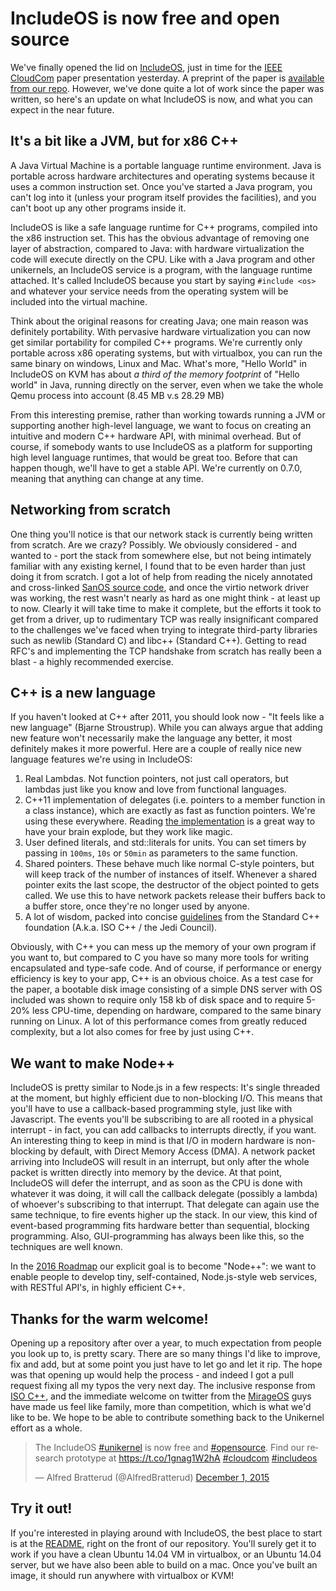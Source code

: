 # IncludeOS is now free and open source
We've finally opened the lid on [IncludeOS](http://www.includeos.org), just in time for the [IEEE CloudCom](http://2015.cloudcom.org/) paper presentation yesterday. A preprint of the paper is [available from our repo](https://github.com/hioa-cs/IncludeOS/blob/master/doc/papers/IncludeOS_IEEE_CloudCom2015_PREPRINT.pdf). However, we've done quite a lot of work since the paper was written, so here's an update on what IncludeOS is now, and what you can expect in the near future. 

## It's a bit like a JVM, but for x86 C++
A Java Virtual Machine is a portable language runtime environment. Java is portable across hardware architectures and operating systems because it uses a common instruction set. Once you've started a Java program, you can't log into it (unless your program itself provides the facilities), and you can't boot up any other programs inside it.

IncludeOS is like a safe language runtime for C++ programs, compiled into the x86 instruction set. This has the obvious advantage of removing one layer of abstraction, compared to Java: with hardware virtualization the code will execute directly on the CPU. Like with a Java program and other unikernels, an IncludeOS service is a program, with the language runtime attached. It's called IncludeOS because you start by saying `#include <os>` and whatever your service needs from the operating system will be included into the virtual machine. 

Think about the original reasons for creating Java; one main reason was definitely portability. With pervasive hardware virtualization you can now get similar portability for compiled C++ programs. We're currently only portable across x86 operating systems, but with virtualbox, you can run the same binary on windows, Linux and Mac. What's more, "Hello World" in IncludeOS on KVM has about *a third of the memory footprint* of "Hello world" in Java, running directly on the server, even when we take the whole Qemu process into account (8.45 MB v.s 28.29 MB)

From this interesting premise, rather than working towards running a JVM or supporting another high-level language, we want to focus on creating an intuitive and modern C++ hardware API, with minimal overhead. But of course, if somebody wants to use IncludeOS as a platform for supporting high level language runtimes, that would be great too. Before that can happen though, we'll have to get a stable API. We're currently on 0.7.0, meaning that anything can change at any time.

## Networking from scratch
One thing you'll notice is that our network stack is currently being written from scratch. Are we crazy? Possibly. We obviously considered - and wanted to - port the stack from somewhere else, but not being intimately familiar with any existing kernel, I found that to be even harder than just doing it from scratch. I got a lot of help from reading the nicely annotated and cross-linked [SanOS source code](http://www.jbox.dk/sanos/source/), and once the virtio network driver was working, the rest wasn't nearly as hard as one might think - at least up to now. Clearly it will take time to make it complete, but the efforts it took to get from a driver, up to rudimentary TCP was really insignificant compared to the challenges we've faced when trying to integrate third-party libraries such as newlib (Standard C) and libc++ (Standard C++). Getting to read RFC's and implementing the TCP handshake from scratch has really been a blast - a highly recommended exercise.

## C++ is a new language
If you haven't looked at C++ after 2011, you should look now -  "It feels like a new language" (Bjarne Stroustrup). While you can always argue that adding new feature won't necessarily make the language any better, it most definitely makes it more powerful. Here are a couple of really nice new language features we're using in IncludeOS:

1. Real Lambdas. Not function pointers, not just call operators, but lambdas just like you know and love from functional languages.
2. C++11 implementation of delegates (i.e. pointers to a member function in a class instance), which are exactly as fast as function pointers. We're using these everywhere. Reading [the implementation](https://github.com/hioa-cs/IncludeOS/blob/master/api/utility/delegate.hpp) is a great way to have your brain explode, but they work like magic.
3. User defined literals, and std::literals for units. You can set timers by passing in `100ms`, `10s` or `50min` as parameters to the same function. 
4. Shared pointers. These behave much like normal C-style pointers, but will keep track of the number of instances of itself. Whenever a shared pointer exits the last scope, the destructor of the object pointed to gets called. We use this to have network packets release their buffers back to a buffer store, once they're no longer used by anyone.
5. A lot of wisdom, packed into concise [guidelines](https://github.com/isocpp/CppCoreGuidelines) from the Standard C++ foundation (A.k.a. ISO C++ / the Jedi Council).

Obviously, with C++ you can mess up the memory of your own program if you want to, but compared to C you have so many more tools for writing encapsulated and type-safe code. And of course, if performance or energy efficiency is key to your app, C++ is an obvious choice. As a test case for the paper, a bootable disk image consisting of a simple DNS server with OS included was shown to require only 158 kb of disk space and to require 5-20% less CPU-time, depending on hardware, compared to the same binary running on Linux. A lot of this performance comes from greatly reduced complexity, but a lot also comes for free by just using C++.

## We want to make Node++
IncludeOS is pretty similar to Node.js in a few respects: It's single threaded at the moment, but highly efficient due to non-blocking I/O. This means that you'll have to use a callback-based programming style, just like with Javascript. The events you'll be subscribing to are all rooted in a physical interrupt - in fact, you can add callbacks to interrupts directly, if you want.  An interesting thing to keep in mind is that I/O in modern hardware is non-blocking by default, with Direct Memory Access (DMA). A network packet arriving into IncludeOS will result in an interrupt, but only after the whole packet is written directly into memory by the device. At that point, IncludeOS will defer the interrupt, and as soon as the CPU is done with whatever it was doing, it will call the callback delegate (possibly a lambda) of whoever's subscribing to that interrupt. That delegate can again use the same technique, to fire events higher up the stack. In our view, this kind of event-based programming fits hardware better than sequential, blocking programming. Also, GUI-programming has always been like this, so the techniques are well known. 

In the [2016 Roadmap](https://github.com/hioa-cs/IncludeOS/wiki/Roadmap) our explicit goal is to become "Node++": we want to enable people to develop tiny, self-contained, Node.js-style web services, with RESTful API's, in highly efficient C++.

## Thanks for the warm welcome!
Opening up a repository after over a year, to much expectation from people you look up to, is pretty scary. There are so many things I'd like to improve, fix and add, but at some point you just have to let go and let it rip. The hope was that opening up would help the process - and indeed I got a pull request fixing all my typos the very next day. The inclusive response from [ISO C++](https://isocpp.org/), and the immediate welcome on twitter from the [MirageOS](https://mirage.io/) guys have made us feel like family, more than competition, which is what we'd like to be. We hope to be able to contribute something back to the Unikernel effort as a whole.

<blockquote class="twitter-tweet" lang="en"><p lang="en" dir="ltr">The IncludeOS <a href="https://twitter.com/hashtag/unikernel?src=hash">#unikernel</a> is now free and <a href="https://twitter.com/hashtag/opensource?src=hash">#opensource</a>. Find our research prototype at <a href="https://t.co/1gnag1W2hA">https://t.co/1gnag1W2hA</a> <a href="https://twitter.com/hashtag/cloudcom?src=hash">#cloudcom</a> <a href="https://twitter.com/hashtag/includeos?src=hash">#includeos</a></p>&mdash; Alfred Bratterud (@AlfredBratterud) <a href="https://twitter.com/AlfredBratterud/status/671809686820143104">December 1, 2015</a></blockquote>
<script async src="//platform.twitter.com/widgets.js" charset="utf-8"></script>

## Try it out!
If you're interested in playing around with IncludeOS, the best place to start is at the [README](https://github.com/hioa-cs/IncludeOS/blob/master/README.md), right on the front of our repository. You'll surely get it to work if you have a clean Ubuntu 14.04 VM in virtualbox, or an Ubuntu 14.04 server, but we have also been able to build on a mac. Once you've built an image, it should run anywhere with virtualbox or KVM!
